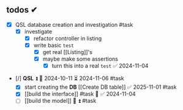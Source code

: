 ## todos ✔
- [x]  QSL database creation and investigation #task
	- [x] investigate 
		- [x] refactor controller in listing
		- [x] write basic `test`
			- [x] get real [[Listing]]'s 
			- [x]  maybe make some assertions
				- [x] turn this into a real `test` ✅ 2024-11-04

- [/] **QSL** ⏫ 🛫 2024-10-11 ⏳ 2024-11-06 #task
	- [x] start creating the **DB** [[Create DB table]] ✅ 2025-11-01 #task
	- [x] [[build the interface]] #task 🔼 ✅ 2024-11-04
	- [ ] [[build the model]] 🎴 ⏫ #task